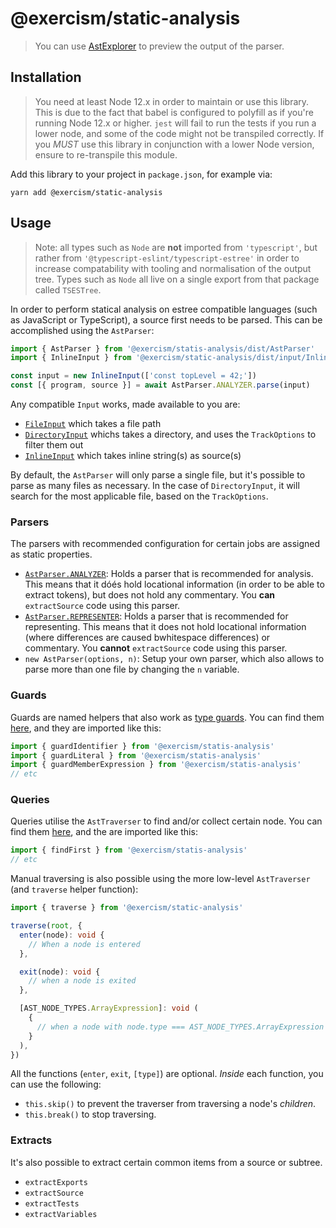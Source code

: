 # @exercism/static-analysis

> You can use [AstExplorer](https://astexplorer.net/) to preview the output of the parser.

## Installation

> You need at least Node 12.x in order to maintain or use this library. This is due to the fact that babel is configured to polyfill as if you're running Node 12.x or higher. `jest` will fail to run the tests if you run a lower node, and some of the code might not be transpiled correctly. If you _MUST_ use this library in conjunction with a lower Node version, ensure to re-transpile this module.

Add this library to your project in `package.json`, for example via:

```shellscript
yarn add @exercism/static-analysis
```

## Usage

> Note: all types such as `Node` are **not** imported from `'typescript'`, but rather from `'@typescript-eslint/typescript-estree'` in order to increase compatability with tooling and normalisation of the output tree. Types such as `Node` all live on a single export from that package called `TSESTree`.

In order to perform statical analysis on estree compatible languages (such as JavaScript or TypeScript), a source first needs to be parsed. This can be accomplished using the `AstParser`:

```typescript
import { AstParser } from '@exercism/statis-analysis/dist/AstParser'
import { InlineInput } from '@exercism/static-analysis/dist/input/InlineInput'

const input = new InlineInput(['const topLevel = 42;'])
const [{ program, source }] = await AstParser.ANALYZER.parse(input)
```

Any compatible `Input` works, made available to you are:

- [`FileInput`](https://github.com/SleeplessByte/exercism-static-analysis/blob/main/src/input/FileInput.ts) which takes a file path
- [`DirectoryInput`](https://github.com/SleeplessByte/exercism-static-analysis/blob/main/src/input/DirectoryInput.ts) whichs takes a directory, and uses the `TrackOptions` to filter them out
- [`InlineInput`](https://github.com/SleeplessByte/exercism-static-analysis/blob/main/src/input/InlineInput.ts) which takes inline string(s) as source(s)

By default, the `AstParser` will only parse a single file, but it's possible to parse as many files as necessary. In the case of `DirectoryInput`, it will search for the most applicable file, based on the `TrackOptions`.

### Parsers

The parsers with recommended configuration for certain jobs are assigned as static properties.

- [`AstParser.ANALYZER`](https://github.com/SleeplessByte/exercism-static-analysis/blob/main/src/AstParser.ts#L96-L100): Holds a parser that is recommended for analysis. This means that it dóés hold locational information (in order to be able to extract tokens), but does not hold any commentary. You **can** `extractSource` code using this parser.
- [`AstParser.REPRESENTER`](https://github.com/SleeplessByte/exercism-static-analysis/blob/main/src/AstParser.ts#L85-L89): Holds a parser that is recommended for representing. This means that it does not hold locational information (where differences are caused bwhitespace differences) or commentary. You **cannot** `extractSource` code using this parser.
- `new AstParser(options, n)`: Setup your own parser, which also allows to parse more than one file by changing the `n` variable.

### Guards

Guards are named helpers that also work as [type guards](https://www.typescriptlang.org/docs/handbook/advanced-types.html#type-guards-and-differentiating-types). You can find them [here](https://github.com/SleeplessByte/exercism-static-analysis/tree/main/src/guards), and they are imported like this:

```typescript
import { guardIdentifier } from '@exercism/statis-analysis'
import { guardLiteral } from '@exercism/statis-analysis'
import { guardMemberExpression } from '@exercism/statis-analysis'
// etc
```

### Queries

Queries utilise the `AstTraverser` to find and/or collect certain node. You can find them [here](https://github.com/SleeplessByte/exercism-static-analysis/tree/main/src/queries), and the are imported like this:

```typescript
import { findFirst } from '@exercism/statis-analysis'
// etc
```

Manual traversing is also possible using the more low-level `AstTraverser` (and `traverse` helper function):

```typescript
import { traverse } from '@exercism/static-analysis'

traverse(root, {
  enter(node): void {
    // When a node is entered
  },

  exit(node): void {
    // when a node is exited
  },

  [AST_NODE_TYPES.ArrayExpression]: void (
    {
      // when a node with node.type === AST_NODE_TYPES.ArrayExpression is entered
    }
  ),
})
```

All the functions (`enter`, `exit`, `[type]`) are optional. _Inside_ each function, you can use the following:

- `this.skip()` to prevent the traverser from traversing a node's _children_.
- `this.break()` to stop traversing.

### Extracts

It's also possible to extract certain common items from a source or subtree.

- `extractExports`
- `extractSource`
- `extractTests`
- `extractVariables`
